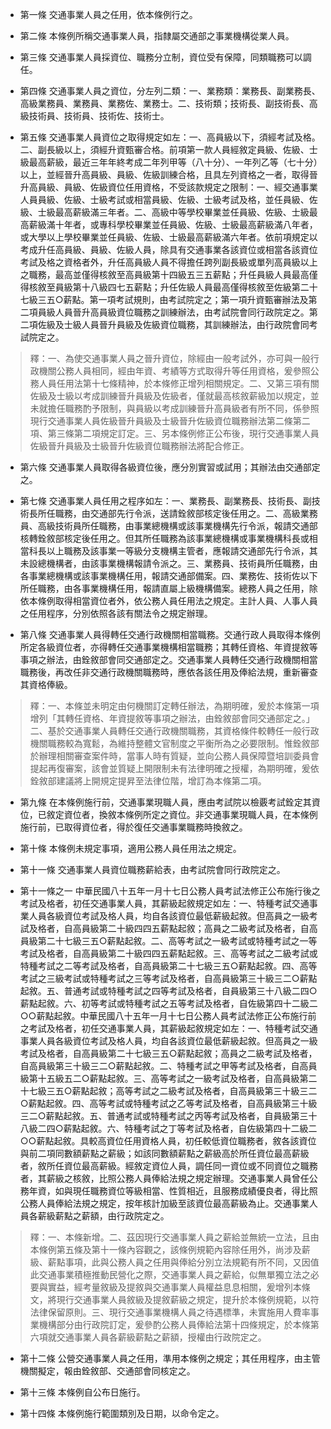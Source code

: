 * 第一條 交通事業人員之任用，依本條例行之。

* 第二條 本條例所稱交通事業人員，指隸屬交通部之事業機構從業人員。

* 第三條 交通事業人員採資位、職務分立制，資位受有保障，同類職務可以調任。

* 第四條 交通事業人員之資位，分左列二類：一、業務類：業務長、副業務長、高級業務員、業務員、業務佐、業務士。二、技術類；技術長、副技術長、高級技術員、技術員、技術佐、技術士。

* 第五條 交通事業人員資位之取得規定如左：一、高員級以下，須經考試及格。二、副長級以上，須經升資甄審合格。前項第一款人員經敘定員級、佐級、士級最高薪級，最近三年年終考成二年列甲等（八十分）、一年列乙等（七十分）以上，並經晉升高員級、員級、佐級訓練合格，且具左列資格之一者，取得晉升高員級、員級、佐級資位任用資格，不受該款規定之限制：一、經交通事業人員員級、佐級、士級考試或相當員級、佐級、士級考試及格，並任員級、佐級、士級最高薪級滿三年者。二、高級中等學校畢業並任員級、佐級、士級最高薪級滿十年者，或專科學校畢業並任員級、佐級、士級最高薪級滿八年者，或大學以上學校畢業並任員級、佐級、士級最高薪級滿六年者。依前項規定以考成升任高員級、員級、佐級人員，除具有交通事業各該資位或相當各該資位考試及格之資格者外，升任高員級人員不得擔任跨列副長級或單列高員級以上之職務，最高並僅得核敘至高員級第十四級五三五薪點；升任員級人員最高僅得核敘至員級第十八級四七五薪點；升任佐級人員最高僅得核敘至佐級第二十七級三五○薪點。第一項考試規則，由考試院定之；第一項升資甄審辦法及第二項員級人員晉升高員級資位職務之訓練辦法，由考試院會同行政院定之。第二項佐級及士級人員晉升員級及佐級資位職務，其訓練辦法，由行政院會同考試院定之。

> 釋：一、為使交通事業人員之晉升資位，除經由一般考試外，亦可與一般行政機關公務人員相同，經由年資、考績等方式取得升等任用資格，爰參照公務人員任用法第十七條精神，於本條修正增列相關規定。二、又第三項有關佐級及士級以考成訓練晉升員級及佐級者，僅就最高核敘薪級加以規定，並未就擔任職務酌予限制，與員級以考成訓練晉升高員級者有所不同，係參照現行交通事業人員佐級晉升員級及士級晉升佐級資位職務辦法第二條第二項、第三條第二項規定訂定。三、另本條例修正公布後，現行交通事業人員佐級晉升員級及士級晉升佐級資位職務辦法將配合修正。

* 第六條 交通事業人員取得各級資位後，應分別實習或試用；其辦法由交通部定之。

* 第七條 交通事業人員任用之程序如左：一、業務長、副業務長、技術長、副技術長所任職務，由交通部先行令派，送請銓敘部核定後任用之。二、高級業務員、高級技術員所任職務，由事業總機構或該事業機構先行令派，報請交通部核轉銓敘部核定後任用之。但其所任職務為該事業總機構或事業機構科長或相當科長以上職務及該事業一等級分支機構主管者，應報請交通部先行令派，其未設總機構者，由該事業機構報請令派之。三、業務員、技術員所任職務，由各事業總機構或該事業機構任用，報請交通部備案。四、業務佐、技術佐以下所任職務，由各事業機構任用，報請直屬上級機構備案。總務人員之任用，除依本條例取得相當資位者外，依公務人員任用法之規定。主計人員、人事人員之任用程序，分別依照各該有關法令之規定辦理。

* 第八條 交通事業人員得轉任交通行政機關相當職務。交通行政人員取得本條例所定各級資位者，亦得轉任交通事業機構相當職務；其轉任資格、年資提敘等事項之辦法，由銓敘部會同交通部定之。交通事業人員轉任交通行政機關相當職務後，再改任非交通行政機關職務時，應依各該任用及俸給法規，重新審查其資格俸級。

> 釋：一、本條並未明定由何機關訂定轉任辦法，為期明確，爰於本條第一項增列「其轉任資格、年資提敘等事項之辦法，由銓敘部會同交通部定之。」二、基於交通事業人員轉任交通行政機關職務，其資格條件較轉任一般行政機關職務較為寬鬆，為維持整體文官制度之平衡所為之必要限制。惟銓敘部於辦理相關審查案件時，當事人時有質疑，並向公務人員保障暨培訓委員會提起再復審案，該會並質疑上開限制未有法律明確之授權，為期明確，爰依銓敘部建議將上開規定提昇至法律位階，增訂為本條第二項。

* 第九條 在本條例施行前，交通事業現職人員，應由考試院以檢覈考試銓定其資位，已敘定資位者，換敘本條例所定之資位。非交通事業現職人員，在本條例施行前，已取得資位者，得於復任交通事業職務時換敘之。

* 第十條 本條例未規定事項，適用公務人員任用法之規定。

* 第十一條 交通事業人員資位職務薪給表，由考試院會同行政院定之。

* 第十一條之一 中華民國八十五年一月十七日公務人員考試法修正公布施行後之考試及格者，初任交通事業人員，其薪級起敘規定如左：一、特種考試交通事業人員各級資位考試及格人員，均自各該資位最低薪級起敘。但高員之一級考試及格者，自高員級第二十級四四五薪點起敘；高員之二級考試及格者，自高員級第二十七級三五○薪點起敘。二、高等考試之一級考試或特種考試之一等考試及格者，自高員級第二十級四四五薪點起敘。三、高等考試之二級考試或特種考試之二等考試及格者，自高員級第二十七級三五○薪點起敘。四、高等考試之三級考試或特種考試之三等考試及格者，自高員級第三十級三二○薪點起敘。五、普通考試或特種考試之四等考試及格者，自員級第三十八級二四○薪點起敘。六、初等考試或特種考試之五等考試及格者，自佐級第四十二級二○○薪點起敘。中華民國八十五年一月十七日公務人員考試法修正公布施行前之考試及格者，初任交通事業人員，其薪級起敘規定如左：一、特種考試交通事業人員各級資位考試及格人員，均自各該資位最低薪級起敘。但高員之一級考試及格者，自高員級第二十七級三五○薪點起敘；高員之二級考試及格者，自高員級第三十級三二○薪點起敘。二、特種考試之甲等考試及格者，自高員級第十五級五二○薪點起敘。三、高等考試之一級考試及格者，自高員級第二十七級三五○薪點起敘；高等考試之二級考試及格者，自高員級第三十級三二○薪點起敘。四、高等考試或特種考試之乙等考試及格者，自高員級第三十級三二○薪點起敘。五、普通考試或特種考試之丙等考試及格者，自員級第三十八級二四○薪點起敘。六、特種考試之丁等考試及格者，自佐級第四十二級二○○薪點起敘。具較高資位任用資格人員，初任較低資位職務者，敘各該資位與前二項同數額薪點之薪級；如該同數額薪點之薪級高於所任資位最高薪級者，敘所任資位最高薪級。經敘定資位人員，調任同一資位或不同資位之職務者，其薪級之核敘，比照公務人員俸給法規之規定辦理。交通事業人員曾任公務年資，如與現任職務資位等級相當、性質相近，且服務成績優良者，得比照公務人員俸給法規之規定，按年核計加級至該資位最高薪級為止。交通事業人員各薪級薪點之薪額，由行政院定之。

> 釋：一、本條新增。二、茲因現行交通事業人員之薪給並無統一立法，且由本條例第五條及第十一條內容觀之，該條例規範內容除任用外，尚涉及薪級、薪點事項，此與公務人員之任用與俸給分別立法規範有所不同，又因值此交通事業積極推動民營化之際，交通事業人員之薪給，似無單獨立法之必要與實益，經考量敘級及提敘與交通事業人員權益息息相關，爰增列本條文，將現行交通事業人員敘級及提敘薪級之規定，提升於本條例規範，以符法律保留原則。三、現行交通事業機構人員之待遇標準，未實施用人費率事業機構部分由行政院訂定，爰參酌公務人員俸給法第十四條規定，於本條第六項就交通事業人員各薪級薪點之薪額，授權由行政院定之。

* 第十二條 公營交通事業人員之任用，準用本條例之規定；其任用程序，由主管機關擬定，報由銓敘部、交通部會同核定之。

* 第十三條 本條例自公布日施行。

* 第十四條 本條例施行範圍類別及日期，以命令定之。

